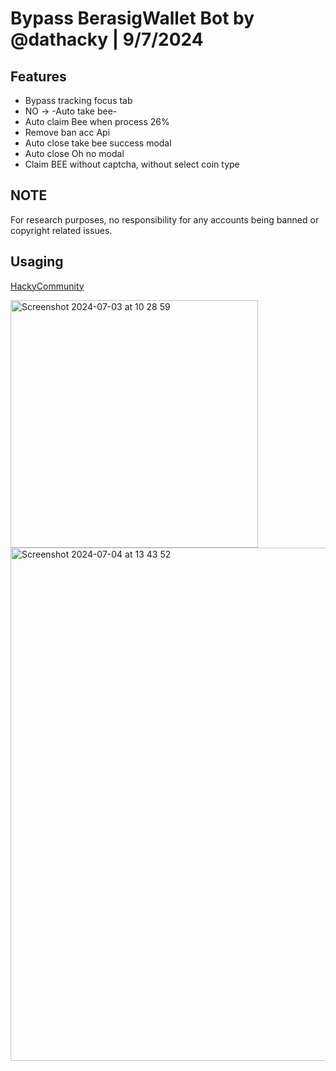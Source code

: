 # Bypass BerasigWallet Bot by @dathacky | 9/7/2024

## Features
- Bypass tracking focus tab
- NO -> -Auto take bee-
- Auto claim Bee when process 26%
- Remove ban acc Api
- Auto close take bee success modal
- Auto close Oh no modal
- Claim BEE without captcha, without select coin type

## NOTE
For research purposes, no responsibility for any accounts being banned or copyright related issues.

## Usaging
[HackyCommunity](https://t.me/hackycommunity)

<img width="396" alt="Screenshot 2024-07-03 at 10 28 59" src="https://github.com/dathacky/BerasigWallet_bot_bypass/assets/37299929/1af0f773-ce2d-40a0-bdea-bdd20fcf2252">

<img width="821" alt="Screenshot 2024-07-04 at 13 43 52" src="https://github.com/dathacky/BerasigWallet_bot_bypass/assets/37299929/c7f258cf-ecd2-4ae6-bd02-9b44213d2482">
